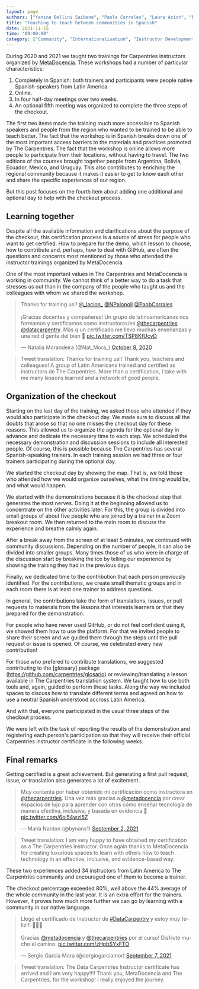 ```yaml
---
layout: page
authors: ["Yanina Bellini Saibene", "Paola Corrales", "Laura Acion", "Nicolas Palopoli"]
title: "Teaching to teach between communities in Spanish"
date: 2021-11-15
time: "09:00:00"
category: ["Community", "Internationalisation", "Instructor Development"]
---
```


During 2020 and 2021 we taught two trainings for Carpentries instructors organized by [MetaDocencia](https://www.metadocencia.org/).  These workshops had a number of particular characteristics:

1. Completely in Spanish: both trainers and participants were people native Spanish-speakers from Latin America.
2. Online.
3. In four half-day meetings over two weeks.
4. An optional fifth meeting was organized to complete the three steps of the checkout.

The first two items made the training much more accessible to Spanish speakers and people from the region who wanted to be trained to be able to teach better.  The fact that the workshop is in Spanish breaks down one of the most important access barriers to the materials and practices promoted by The Carpentries. The fact that the workshop is online allows more people to participate from their locations, without having to travel. The two editions of the courses brought together people from Argentina, Bolivia, Ecuador, Mexico, and Uruguay. This also contributes to enriching the regional community because it makes it easier to get to know each other and share the specific experiences of our region.

But this post focuses on the fourth item about adding one additional and optional day to help with the checkout process.

## Learning together

Despite all the available information and clarifications about the purpose of the checkout, this certification process is a source of stress for people who want to get certified. How to prepare for the demo, which lesson to choose, how to contribute and, perhaps, how to deal with GitHub, are often the questions and concerns most mentioned by those who attended the instructor trainings organized by MetaDocencia.

One of the most important values in The Carpentries and MetaDocencia is working in community. We cannot think of a better way to do a task that stresses us out than in the company of the people who taught us and the colleagues with whom we shared the workshop.

<blockquote class="twitter-tweet"><p lang="es" dir="ltr">Thanks for training us!! <a href="https://twitter.com/_lacion_?ref_src=twsrc%5Etfw">@_lacion_</a> <a href="https://twitter.com/NPalopoli?ref_src=twsrc%5Etfw">@NPalopoli</a> <a href="https://twitter.com/PaobCorrales?ref_src=twsrc%5Etfw">@PaobCorrales</a><br><br>¡Gracias docentes y compañeres! Un grupo de latinoamericanxs nos formamos y certificamos como instructoras/es <a href="https://twitter.com/thecarpentries?ref_src=twsrc%5Etfw">@thecarpentries</a> <a href="https://twitter.com/datacarpentry?ref_src=twsrc%5Etfw">@datacarpentry</a>. Más q un certificado me llevo muchas enseñanzas y una red d gente del bien 💜 <a href="https://t.co/TSP8KfUcyD">pic.twitter.com/TSP8KfUcyD</a></p>&mdash; Natalia Morandeira (@Nat_Mora_) <a href="https://twitter.com/Nat_Mora_/status/1314171079758413824?ref_src=twsrc%5Etfw">October 8, 2020</a>
</blockquote>
<script async src="https://platform.twitter.com/widgets.js" charset="utf-8"></script>

> Tweet translation: Thanks for training us!! Thank you, teachers and
> colleagues! A group of Latin Americans trained and certified as instructors de
> The Carpentries. More than a certification, I take with me many lessons
> learned and a network of good people.

## Organization of the checkout

Starting on the last day of the training, we asked those who attended if they would also participate in the checkout day. We made sure to discuss all the doubts that arose so that no one misses the checkout day for these reasons. This allowed us to organize the agenda for the optional day in advance and dedicate the necessary time to each step. We scheduled the necessary demonstration and discussion sessions to include all interested people. Of course, this is possible because The Carpentries has several Spanish-speaking trainers. In each training session we had three or four trainers participating during the optional day.

We started the checkout day by showing the map. That is, we told those who attended how we would organize ourselves, what the timing would be, and what would happen.

We started with the demonstrations because it is the checkout step that generates the most nerves. Doing it at the beginning allowed us to concentrate on the other activities later. For this, the group is divided into small groups of about five people who are joined by a trainer in a Zoom breakout room. We then returned to the main room to discuss the experience and breathe calmly again.

After a break away from the screen of at least 5 minutes, we continued with community discussions. Depending on the number of people, it can also be divided into smaller groups. Many times those of us who were in charge of the discussion start by breaking the ice by telling our experience by showing the training they had in the previous days.

Finally, we dedicated time to the contribution that each person previously identified. For the contributions, we create small thematic groups and in each room there is at least one trainer to address questions.

In general, the contributions take the form of translations, issues, or pull requests to materials from the lessons that interests learners or that they prepared for the demonstration.

For people who have never used GitHub, or do not feel confident using it, we showed them how to use the platform. For that we invited people to share their screen and we guided them through the steps until the pull request or issue is opened. Of course, we celebrated every new contribution!

For those who prefered to contribute translations, we suggested contributing to the [glossary] package (https://github.com/carpentries/glosario) or reviewing/translating a lesson available in The Carpentries translation system.  We taught how to use both tools and, again, guided to perform these tasks. Along the way we included spaces to discuss how to translate different terms and agreed on how to use a neutral Spanish understood accross Latin America.

And with that, everyone participated in the usual three steps of the checkout process.

We were left with the task of reporting the results of the demonstration and registering each person's participation so that they will receive their official Carpentries instructor certificate in the following weeks.

## Final remarks

Getting certified is a great achievement. But generating a first pull request, issue, or translation also generates a lot of excitement.

<blockquote class="twitter-tweet"><p lang="es" dir="ltr">Muy contenta por haber obtenido mi certificación como instructora en <a href="https://twitter.com/thecarpentries?ref_src=twsrc%5Etfw">@thecarpentries</a>. Una vez más gracias a <a href="https://twitter.com/metadocencia?ref_src=twsrc%5Etfw">@metadocencia</a> por crear espacios de lujo para aprender con otrxs cómo enseñar tecnología de manera efectiva, inclusiva, y basada en evidencia 👏 <a href="https://t.co/6oi54wzI5Z">pic.twitter.com/6oi54wzI5Z</a></p>&mdash; María Nanton (@bynans1) <a href="https://twitter.com/bynans1/status/1433423668458098697?ref_src=twsrc%5Etfw">September 2, 2021</a>
</blockquote>
<script async src="https://platform.twitter.com/widgets.js" charset="utf-8"></script>

> Tweet translation: I am very happy to have obtained my certification as a The
> Carpentries instructor. Once again thanks to MetaDocencia for creating
> luxurious spaces to learn with others how to teach technology in an effective,
> inclusive, and evidence-based way.

These two experiences added 34 instructors from Latin America to The Carpentries community and encouraged one of them to become a trainer.

The checkout percentage exceeded 80%, well above the 44% average of the whole community in the last year. It is an extra effort for the trainers. However, it proves how much more further we can go by learning with a community in our native language.

<blockquote class="twitter-tweet"><p lang="es" dir="ltr">Llegó el certificado de Instructor de <a href="https://twitter.com/hashtag/DataCarpentry?src=hash&amp;ref_src=twsrc%5Etfw">#DataCarpentry</a> y estoy muy feliz!!! 🥳🥳🥳<br><br>Gracias <a href="https://twitter.com/metadocencia?ref_src=twsrc%5Etfw">@metadocencia</a> y <a href="https://twitter.com/thecarpentries?ref_src=twsrc%5Etfw">@thecarpentries</a> por el curso! Disfruté mucho el camino. <a href="https://t.co/zHpbSYxFTO">pic.twitter.com/zHpbSYxFTO</a></p>&mdash; Sergio Garcia Mora (@sergiogarciamor) <a href="https://twitter.com/sergiogarciamor/status/1435247271491383296?ref_src=twsrc%5Etfw">September 7, 2021</a>
</blockquote>
<script async src="https://platform.twitter.com/widgets.js" charset="utf-8"></script>

> Tweet translation: The Data Carpentries Instructor certificate has arrived and
> I am very happy!!!! Thank you, MetaDocencia and The Carpentries, for the
> workshop! I really enjoyed the journey.
